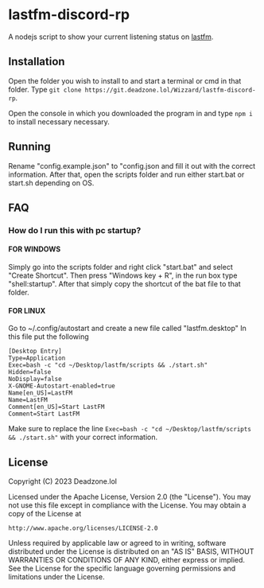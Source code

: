# lastfm-discord-rp

A nodejs script to show your current listening status on [lastfm](https://last.fm).

## Installation

Open the folder you wish to install to and start a terminal or cmd in that folder.
Type ```git clone https://git.deadzone.lol/Wizzard/lastfm-discord-rp```.

Open the console in which you downloaded the program in and
type ```npm i``` to install necessary necessary.

## Running

Rename "config.example.json" to "config.json and fill it out with the correct information.
After that, open the scripts folder and run either start.bat or start.sh depending on OS.

## FAQ


### How do I run this with pc startup?

#### FOR WINDOWS

Simply go into the scripts folder and
right click "start.bat" and select "Create Shortcut".
Then press "Windows key + R", in the run box type "shell:startup".
After that simply copy the shortcut of the bat file to that folder.

#### FOR LINUX

Go to ~/.config/autostart and create a new file called "lastfm.desktop"
In this file put the following

```
[Desktop Entry]
Type=Application
Exec=bash -c "cd ~/Desktop/lastfm/scripts && ./start.sh"
Hidden=false
NoDisplay=false
X-GNOME-Autostart-enabled=true
Name[en_US]=LastFM
Name=LastFM
Comment[en_US]=Start LastFM
Comment=Start LastFM
```
Make sure to replace the line ```Exec=bash -c "cd ~/Desktop/lastfm/scripts && ./start.sh"``` with your correct information.

## License

Copyright (C) 2023 Deadzone.lol


Licensed under the Apache License, Version 2.0 (the "License").
You may not use this file except in compliance with the License.
You may obtain a copy of the License at

    http://www.apache.org/licenses/LICENSE-2.0

Unless required by applicable law or agreed to in writing, software
distributed under the License is distributed on an "AS IS" BASIS,
WITHOUT WARRANTIES OR CONDITIONS OF ANY KIND, either express or implied.
See the License for the specific language governing permissions and
limitations under the License.

